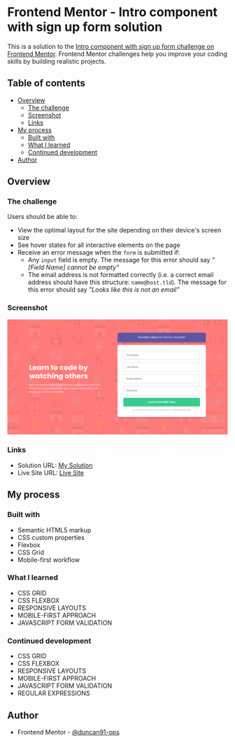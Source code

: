 # Frontend Mentor - Intro component with sign up form solution

This is a solution to the [Intro component with sign up form challenge on Frontend Mentor](https://www.frontendmentor.io/challenges/intro-component-with-signup-form-5cf91bd49edda32581d28fd1). Frontend Mentor challenges help you improve your coding skills by building realistic projects.

## Table of contents

- [Overview](#overview)
  - [The challenge](#the-challenge)
  - [Screenshot](#screenshot)
  - [Links](#links)
- [My process](#my-process)
  - [Built with](#built-with)
  - [What I learned](#what-i-learned)
  - [Continued development](#continued-development)
- [Author](#author)

## Overview

### The challenge

Users should be able to:

- View the optimal layout for the site depending on their device's screen size
- See hover states for all interactive elements on the page
- Receive an error message when the `form` is submitted if:
  - Any `input` field is empty. The message for this error should say _"[Field Name] cannot be empty"_
  - The email address is not formatted correctly (i.e. a correct email address should have this structure: `name@host.tld`). The message for this error should say _"Looks like this is not an email"_

### Screenshot

![My Solution Screenshot](./screenshot.png)

### Links

- Solution URL: [My Solution](https://www.frontendmentor.io/solutions/intro-component-with-signup-form-solution-with-grid-and-javascript-FgJB0i82y)
- Live Site URL: [Live Site](https://duncan91-ops.github.io/intro-component-with-signup-form/)

## My process

### Built with

- Semantic HTML5 markup
- CSS custom properties
- Flexbox
- CSS Grid
- Mobile-first workflow

### What I learned

- CSS GRID
- CSS FLEXBOX
- RESPONSIVE LAYOUTS
- MOBILE-FIRST APPROACH
- JAVASCRIPT FORM VALIDATION

### Continued development

- CSS GRID
- CSS FLEXBOX
- RESPONSIVE LAYOUTS
- MOBILE-FIRST APPROACH
- JAVASCRIPT FORM VALIDATION
- REGULAR EXPRESSIONS

## Author

- Frontend Mentor - [@duncan91-ops](https://www.frontendmentor.io/profile/duncan91-ops)
